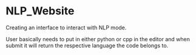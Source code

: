 # NLP_Website
Creating an interface to interact with NLP mode. 

User basically needs to put in either python or cpp in the editor and when submit it will return the respective language the code belongs to.
